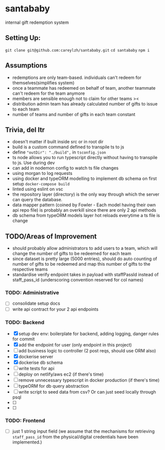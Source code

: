 # santababy

internal gift redemption system

## Setting Up:

`git clone git@github.com:careylzh/santababy.git`
`cd santababy`
`npm i `

<!--TODO: update setup later-->

## Assumptions

- redemptions are only team-based. individuals can't redeem for themselves(simplifies system)
- once a teammate has redeemed on behalf of team, another teammate can't redeem for the team anymore
- members are sensible enough not to claim for other teams ><
- distribution admin team has already calculated number of gifts to issue to each team
- number of teams and number of gifts in each team constant

## Trivia, del ltr <!--TODO: del if necessary-->

- doesn't matter if built inside src or in root dir
- build is a custom command defined to transpile ts to js
- define `"outDir": "./build",` in `tsconfig.json`
- ts node allows you to run typescript directly without having to transpile to js. Use during dev
- can add in nodemon config to watch ts file changes
- using morgan to log requests
- using docker and typeORM modelling to implement db schema on first setup `docker-compose build`
- linted using eslint on vsc
- the repository layer (directory) is the only way through which the server can query the database.
- data mapper pattern (coined by Fowler - Each model having their own api repo file) is probably an overkill since there are only 2 api methods
- db schema from typeORM models layer hot reloads everytime a ts file is change

## TODO/Areas of Improvement

- should probably allow administrators to add users to a team, which will change the number of gifts to be redeemed for each team
- since dataset is pretty large (5000 entries), should do auto counting of number of gifts to be redeemed and map this number of gifts to the respective teams
- standardise verify endpoint takes in payload with staffPassId instead of staff_pass_id (underscoring convention reserved for col names)

### TODO: Administrative

- [ ] consolidate setup docs
- [ ] write api contract for your 2 api endpoints

### TODO: Backend

- [x] setup dev env: boilerplate for backend, adding logging, danger rules for commit
- [x] add the endpoint for user (only endpoint in this project)
- [ ] add business logic to controller (2 post reqs, should use ORM also)
- [x] dockerise server
- [x] dockerise db schema
- [ ] write tests for api
- [ ] deploy on netlify/aws ec2 (if there's time)
- [ ] remove unnecessary typescript in docker production (if there's time)
- [ ] typeORM for db query abstraction
- [ ] write script to seed data from csv? Or can just seed locally through psql
- [ ]
- [ ]

### TODO: Frontend

- [ ] just 1 string input field (we assume that the mechanisms for retrieving `staff_pass_id` from the physical/digital credentials have been implemented.)
